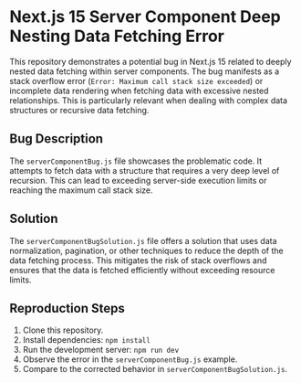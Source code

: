 # Next.js 15 Server Component Deep Nesting Data Fetching Error

This repository demonstrates a potential bug in Next.js 15 related to deeply nested data fetching within server components.  The bug manifests as a stack overflow error (`Error: Maximum call stack size exceeded`) or incomplete data rendering when fetching data with excessive nested relationships. This is particularly relevant when dealing with complex data structures or recursive data fetching.

## Bug Description

The `serverComponentBug.js` file showcases the problematic code.  It attempts to fetch data with a structure that requires a very deep level of recursion.  This can lead to exceeding server-side execution limits or reaching the maximum call stack size.

## Solution

The `serverComponentBugSolution.js` file offers a solution that uses data normalization, pagination, or other techniques to reduce the depth of the data fetching process.  This mitigates the risk of stack overflows and ensures that the data is fetched efficiently without exceeding resource limits.

## Reproduction Steps

1. Clone this repository.
2. Install dependencies: `npm install`
3. Run the development server: `npm run dev`
4. Observe the error in the `serverComponentBug.js` example.
5. Compare to the corrected behavior in `serverComponentBugSolution.js`.